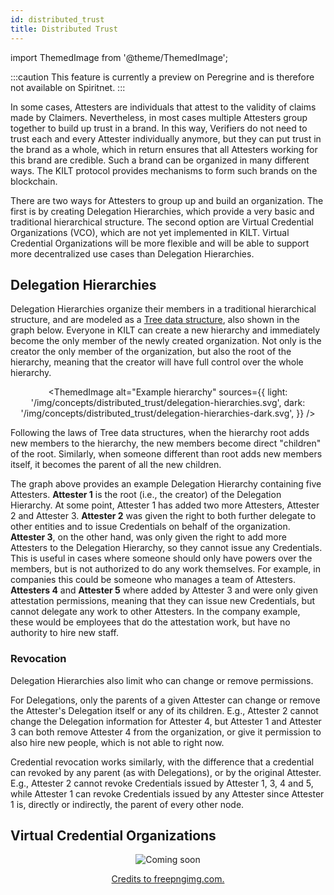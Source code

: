 ```yaml
---
id: distributed_trust
title: Distributed Trust
---
```


import ThemedImage from '@theme/ThemedImage';

:::caution
This feature is currently a preview on Peregrine and is therefore not available on Spiritnet.
:::

In some cases, Attesters are individuals that attest to the validity of claims made by Claimers.
Nevertheless, in most cases multiple Attesters group together to build up trust in a brand.
In this way, Verifiers do not need to trust each and every Attester individually anymore, but they can put trust in the brand as a whole, which in return ensures that all Attesters working for this brand are credible.
Such a brand can be organized in many different ways.
The KILT protocol provides mechanisms to form such brands on the blockchain.

There are two ways for Attesters to group up and build an organization.
The first is by creating Delegation Hierarchies, which provide a very basic and traditional hierarchical structure.
The second option are Virtual Credential Organizations (VCO), which are not yet implemented in KILT.
Virtual Credential Organizations will be more flexible and will be able to support more decentralized use cases than Delegation Hierarchies.

## Delegation Hierarchies

Delegation Hierarchies organize their members in a traditional hierarchical structure, and are modeled as a [Tree data structure](https://en.wikipedia.org/wiki/Tree_(data_structure)), also shown in the graph below.
Everyone in KILT can create a new hierarchy and immediately become the only member of the newly created organization.
Not only is the creator the only member of the organization, but also the root of the hierarchy, meaning that the creator will have full control over the whole hierarchy.

<center>

<ThemedImage
  alt="Example hierarchy"
  sources={{
    light: '/img/concepts/distributed_trust/delegation-hierarchies.svg',
    dark: '/img/concepts/distributed_trust/delegation-hierarchies-dark.svg',
  }}
/>

</center>

Following the laws of Tree data structures, when the hierarchy root adds new members to the hierarchy, the new members become direct "children" of the root.
Similarly, when someone different than root adds new members itself, it becomes the parent of all the new children.

The graph above provides an example Delegation Hierarchy containing five Attesters.
**Attester 1** is the root (i.e., the creator) of the Delegation Hierarchy.
At some point, Attester 1 has added two more Attesters, Attester 2 and Attester 3.
**Attester 2** was given the right to both further delegate to other entities and to issue Credentials on behalf of the organization.
**Attester 3**, on the other hand, was only given the right to add more Attesters to the Delegation Hierarchy, so they cannot issue any Credentials.
This is useful in cases where someone should only have powers over the members, but is not authorized to do any work themselves.
For example, in companies this could be someone who manages a team of Attesters.
**Attesters 4** and **Attester 5** where added by Attester 3 and were only given attestation permissions, meaning that they can issue new Credentials, but cannot delegate any work to other Attesters.
In the company example, these would be employees that do the attestation work, but have no authority to hire new staff.

### Revocation

Delegation Hierarchies also limit who can change or remove permissions.

For Delegations, only the parents of a given Attester can change or remove the Attester's Delegation itself or any of its children.
E.g., Attester 2 cannot change the Delegation information for Attester 4, but Attester 1 and Attester 3 can both remove Attester 4 from the organization, or give it permission to also hire new people, which is not able to right now.

Credential revocation works similarly, with the difference that a credential can revoked by any parent (as with Delegations), or by the original Attester.
E.g., Attester 2 cannot revoke Credentials issued by Attester 1, 3, 4 and 5, while Attester 1 can revoke Credentials issued by any Attester since Attester 1 is, directly or indirectly, the parent of every other node.

## Virtual Credential Organizations

<center>

![Coming soon](/img/concepts/distributed_trust/coming-soon.png)

[Credits to freepngimg.com.](https://freepngimg.com/png/11420-coming-soon-png-file)

</center>
